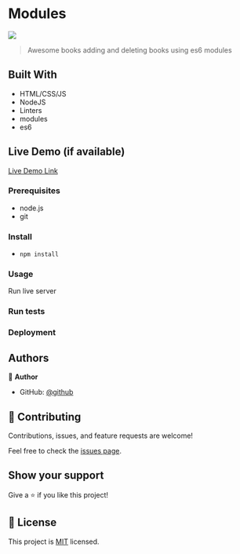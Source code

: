 # Modules
![](https://img.shields.io/badge/Microverse-blueviolet)


> Awesome books adding and deleting books using es6 modules


## Built With

- HTML/CSS/JS 
- NodeJS 
- Linters
- modules
- es6 



## Live Demo (if available)

[Live Demo Link](https://becky449.github.io/Modules/)



### Prerequisites

- node.js
- git

### Install

- `npm install `

### Usage

Run live server


### Run tests

### Deployment



## Authors

👤 **Author**

- GitHub: [@github](https://github.com/becky449)

## 🤝 Contributing

Contributions, issues, and feature requests are welcome!

Feel free to check the [issues page](../../issues/).

## Show your support

Give a ⭐️ if you like this project!


## 📝 License

This project is [MIT](./LICENSE) licensed.
